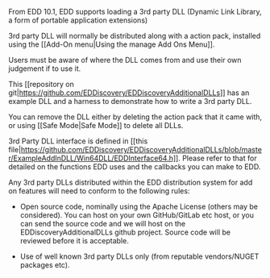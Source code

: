 From EDD 10.1, EDD supports loading a 3rd party DLL (Dynamic Link Library, a form of portable application extensions)

3rd party DLL will normally be distributed along with a action pack, installed using the [[Add-On menu|Using the manage Add Ons Menu]].  

Users must be aware of where the DLL comes from and use their own judgement if to use it.

This [[repository on git|https://github.com/EDDiscovery/EDDiscoveryAdditionalDLLs]] has an example DLL and a harness to demonstrate how to write a 3rd party DLL.

You can remove the DLL either by deleting the action pack that it came with, or using [[Safe Mode|Safe Mode]] to delete all DLLs.

3rd Party DLL interface is defined in [[this file|https://github.com/EDDiscovery/EDDiscoveryAdditionalDLLs/blob/master/ExampleAddInDLL/Win64DLL/EDDInterface64.h]].  Please refer to that for detailed on the functions EDD uses and the callbacks you can make to EDD.

Any 3rd party DLLs distributed within the EDD distribution system for add on features will need to conform to the following rules:

* Open source code, nominally using the Apache License (others may be considered).  You can host on your own GitHub/GitLab etc host, or you can send the source code and we will host on the EDDiscoveryAdditionalDLLs github project.  Source code will be reviewed before it is acceptable.

* Use of well known 3rd party DLLs only (from reputable vendors/NUGET packages etc).

